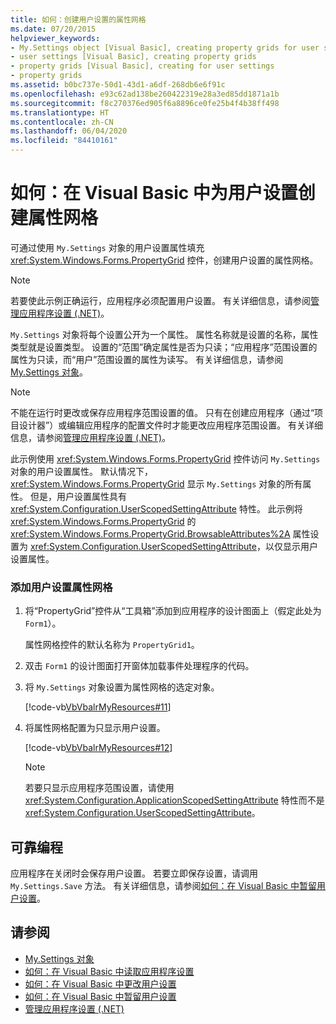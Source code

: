 ```yaml
---
title: 如何：创建用户设置的属性网格
ms.date: 07/20/2015
helpviewer_keywords:
- My.Settings object [Visual Basic], creating property grids for user settings
- user settings [Visual Basic], creating property grids
- property grids [Visual Basic], creating for user settings
- property grids
ms.assetid: b0bc737e-50d1-43d1-a6df-268db6e6f91c
ms.openlocfilehash: e93c62ad138be260422319e28a3ed85dd1871a1b
ms.sourcegitcommit: f8c270376ed905f6a8896ce0fe25b4f4b38ff498
ms.translationtype: HT
ms.contentlocale: zh-CN
ms.lasthandoff: 06/04/2020
ms.locfileid: "84410161"
---
```

# <a name="how-to-create-property-grids-for-user-settings-in-visual-basic"></a>如何：在 Visual Basic 中为用户设置创建属性网格

可通过使用 `My.Settings` 对象的用户设置属性填充 <xref:System.Windows.Forms.PropertyGrid> 控件，创建用户设置的属性网格。  
  
> [!NOTE]
> 若要使此示例正确运行，应用程序必须配置用户设置。 有关详细信息，请参阅[管理应用程序设置 (.NET)](/visualstudio/ide/managing-application-settings-dotnet)。  
  
 `My.Settings` 对象将每个设置公开为一个属性。 属性名称就是设置的名称，属性类型就是设置类型。 设置的“范围”确定属性是否为只读；“应用程序”范围设置的属性为只读，而“用户”范围设置的属性为读写。    有关详细信息，请参阅 [My.Settings 对象](../../../language-reference/objects/my-settings-object.md)。  
  
> [!NOTE]
> 不能在运行时更改或保存应用程序范围设置的值。 只有在创建应用程序（通过“项目设计器”）或编辑应用程序的配置文件时才能更改应用程序范围设置。  有关详细信息，请参阅[管理应用程序设置 (.NET)](/visualstudio/ide/managing-application-settings-dotnet)。  
  
 此示例使用 <xref:System.Windows.Forms.PropertyGrid> 控件访问 `My.Settings` 对象的用户设置属性。 默认情况下，<xref:System.Windows.Forms.PropertyGrid> 显示 `My.Settings` 对象的所有属性。 但是，用户设置属性具有 <xref:System.Configuration.UserScopedSettingAttribute> 特性。 此示例将 <xref:System.Windows.Forms.PropertyGrid> 的 <xref:System.Windows.Forms.PropertyGrid.BrowsableAttributes%2A> 属性设置为 <xref:System.Configuration.UserScopedSettingAttribute>，以仅显示用户设置属性。  
  
### <a name="to-add-a-user-setting-property-grid"></a>添加用户设置属性网格  
  
1. 将“PropertyGrid”控件从“工具箱”添加到应用程序的设计图面上（假定此处为 `Form1`）。    
  
     属性网格控件的默认名称为 `PropertyGrid1`。  
  
2. 双击 `Form1` 的设计图面打开窗体加载事件处理程序的代码。  
  
3. 将 `My.Settings` 对象设置为属性网格的选定对象。  
  
     [!code-vb[VbVbalrMyResources#11](~/samples/snippets/visualbasic/VS_Snippets_VBCSharp/VbVbalrMyResources/VB/Form1.vb#11)]  
  
4. 将属性网格配置为只显示用户设置。  
  
     [!code-vb[VbVbalrMyResources#12](~/samples/snippets/visualbasic/VS_Snippets_VBCSharp/VbVbalrMyResources/VB/Form1.vb#12)]  
  
    > [!NOTE]
    > 若要只显示应用程序范围设置，请使用 <xref:System.Configuration.ApplicationScopedSettingAttribute> 特性而不是 <xref:System.Configuration.UserScopedSettingAttribute>。  
  
## <a name="robust-programming"></a>可靠编程  

 应用程序在关闭时会保存用户设置。 若要立即保存设置，请调用 `My.Settings.Save` 方法。 有关详细信息，请参阅[如何：在 Visual Basic 中暂留用户设置](how-to-persist-user-settings.md)。  
  
## <a name="see-also"></a>请参阅

- [My.Settings 对象](../../../language-reference/objects/my-settings-object.md)
- [如何：在 Visual Basic 中读取应用程序设置](how-to-read-application-settings.md)
- [如何：在 Visual Basic 中更改用户设置](how-to-change-user-settings.md)
- [如何：在 Visual Basic 中暂留用户设置](how-to-persist-user-settings.md)
- [管理应用程序设置 (.NET)](/visualstudio/ide/managing-application-settings-dotnet)
